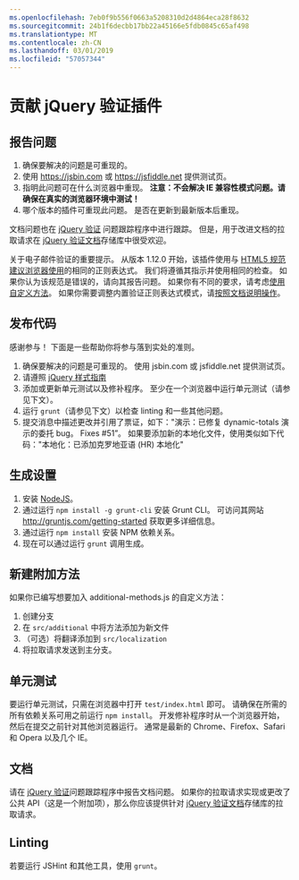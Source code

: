 ```yaml
---
ms.openlocfilehash: 7eb0f9b556f0663a5208310d2d4864eca28f8632
ms.sourcegitcommit: 24b1f6decbb17bb22a45166e5fdb0845c65af498
ms.translationtype: MT
ms.contentlocale: zh-CN
ms.lasthandoff: 03/01/2019
ms.locfileid: "57057344"
---
```

# <a name="contributing-to-the-jquery-validation-plugin"></a>贡献 jQuery 验证插件

## <a name="reporting-an-issue"></a>报告问题

1. 确保要解决的问题是可重现的。
2. 使用 https://jsbin.com 或 https://jsfiddle.net 提供测试页。
3. 指明此问题可在什么浏览器中重现。 **注意：不会解决 IE 兼容性模式问题。请确保在真实的浏览器环境中测试！**
4. 哪个版本的插件可重现此问题。 是否在更新到最新版本后重现。

文档问题也在 [jQuery 验证](https://github.com/jquery-validation/jquery-validation/issues) 问题跟踪程序中进行跟踪。
但是，用于改进文档的拉取请求在 [jQuery 验证文档](https://github.com/jquery-validation/validation-content)存储库中很受欢迎。

关于电子邮件验证的重要提示。 从版本 1.12.0 开始，该插件使用与 [HTML5 规范建议浏览器使用](https://html.spec.whatwg.org/multipage/forms.html#valid-e-mail-address)的相同的正则表达式。 我们将遵循其指示并使用相同的检查。 如果你认为该规范是错误的，请向其报告问题。 如果你有不同的要求，请考虑[使用自定义方法](http://jqueryvalidation.org/jQuery.validator.addMethod/)。
如果你需要调整内置验证正则表达式模式，请[按照文档说明操作](http://jqueryvalidation.org/jQuery.validator.methods/)。

## <a name="contributing-code"></a>发布代码

感谢参与！ 下面是一些帮助你将参与落到实处的准则。

1. 确保要解决的问题是可重现的。 使用 jsbin.com 或 jsfiddle.net 提供测试页。
2. 请遵照 [jQuery 样式指南](http://contribute.jquery.com/style-guides/js)
3. 添加或更新单元测试以及修补程序。 至少在一个浏览器中运行单元测试（请参见下文）。
4. 运行 `grunt`（请参见下文）以检查 linting 和一些其他问题。
5. 提交消息中描述更改并引用了票证，如下："演示：已修复 dynamic-totals 演示的委托 bug。 Fixes #51”。 如果要添加新的本地化文件，使用类似如下代码："本地化：已添加克罗地亚语 (HR) 本地化"

## <a name="build-setup"></a>生成设置

1. 安装 [NodeJS](http://nodejs.org)。
2. 通过运行 `npm install -g grunt-cli` 安装 Grunt CLI。 可访问其网站 http://gruntjs.com/getting-started 获取更多详细信息。
3. 通过运行 `npm install` 安装 NPM 依赖关系。
4. 现在可以通过运行 `grunt` 调用生成。

## <a name="creating-a-new-additional-method"></a>新建附加方法

如果你已编写想要加入 additional-methods.js 的自定义方法：

1. 创建分支
2. 在 `src/additional` 中将方法添加为新文件
3. （可选）将翻译添加到 `src/localization`
4. 将拉取请求发送到主分支。

## <a name="unit-tests"></a>单元测试

要运行单元测试，只需在浏览器中打开 `test/index.html` 即可。 请确保在所需的所有依赖关系可用之前运行 `npm install`。
开发修补程序时从一个浏览器开始，然后在提交之前针对其他浏览器运行。 通常是最新的 Chrome、Firefox、Safari 和 Opera 以及几个 IE。

## <a name="documentation"></a>文档

请在 [jQuery 验证](https://github.com/jquery-validation/jquery-validation/issues)问题跟踪程序中报告文档问题。
如果你的拉取请求实现或更改了公共 API（这是一个附加项），那么你应该提供针对 [jQuery 验证文档](https://github.com/jquery-validation/validation-content)存储库的拉取请求。

## <a name="linting"></a>Linting

若要运行 JSHint 和其他工具，使用 `grunt`。
